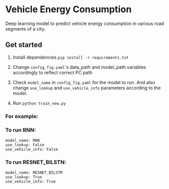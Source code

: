# Vehicle Energy Consumption
Deep learning model to predict vehicle energy consumption in various road segments of a city.

## Get started

1. Install dependencies
`pip install -r requirements.txt`

2. Change `config_fig.yaml`'s data_path and model_path variables accordingly to reflect correct PC path

3. Check `model_name` in `config_fig.yaml` for the model to run. And also change `use_lookup` and `use_vehicle_info` parameters according to the model.

4. Run `python train_new.py`

### For example: 

### To run RNN:
```
model_name: RNN
use_lookup: False
use_vehicle_info: False
```
### To run RESNET_BILSTN:
```
model_name: RESNET_BILSTM
use_lookup: True
use_vehicle_info: True
```